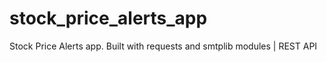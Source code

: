 # stock_price_alerts_app
Stock Price Alerts app. Built with requests and smtplib modules | REST API
